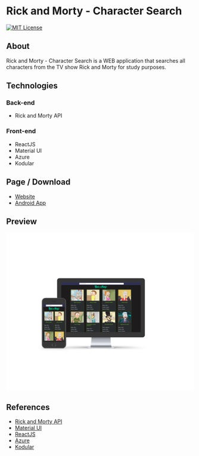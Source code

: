 
# Rick and Morty - Character Search
[![MIT License](https://img.shields.io/badge/License-MIT-green.svg)](https://choosealicense.com/licenses/mit/)

## About
Rick and Morty - Character Search is a WEB application that searches all characters from the TV show Rick and Morty for study purposes.

## Technologies

### Back-end
- Rick and Morty API

### Front-end
- ReactJS
- Material UI
- Azure
- Kodular



## Page / Download
- [Website](https://happy-ocean-0db2d8110.2.azurestaticapps.net/)
- [Android App](https://github.com/MoonDusk1996/assets/blob/main/rick-and-morty-character-finder/RickandMortyApp.apk)
## Preview
![Rick and Morty - Web app preview](https://github.com/MoonDusk1996/assets/blob/main/rick-and-morty-character-finder/Minimalist-Showcase-Project-Presentation.png)
## References

 - [Rick and Morty API](https://rickandmortyapi.com/)
 - [Material UI](https://mui.com/)
 - [ReactJS]( https://reactjs.org/)
 - [Azure]( https://reactjs.org/)
 - [Kodular]( https://reactjs.org/)


